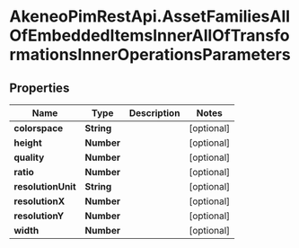 # AkeneoPimRestApi.AssetFamiliesAllOfEmbeddedItemsInnerAllOfTransformationsInnerOperationsParameters

## Properties

Name | Type | Description | Notes
------------ | ------------- | ------------- | -------------
**colorspace** | **String** |  | [optional] 
**height** | **Number** |  | [optional] 
**quality** | **Number** |  | [optional] 
**ratio** | **Number** |  | [optional] 
**resolutionUnit** | **String** |  | [optional] 
**resolutionX** | **Number** |  | [optional] 
**resolutionY** | **Number** |  | [optional] 
**width** | **Number** |  | [optional] 



